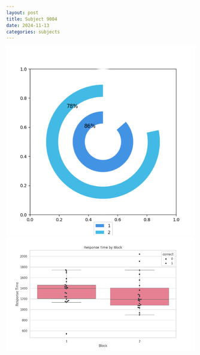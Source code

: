 ```yaml
---
layout: post
title: Subject 9004
date: 2024-11-13
categories: subjects
---
```


![](data/9004/run-16/9004__acc_test.png)
![](data/9004/run-16/9004_rt.png)
